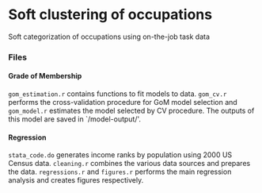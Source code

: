 # Soft clustering of occupations
Soft categorization of occupations using on-the-job task data

### Files
#### Grade of Membership
`gom_estimation.r` contains functions to fit models to data. `gom_cv.r` performs the cross-validation procedure for GoM model selection and `gom_model.r` estimates the model selected by CV procedure. The outputs of this model are saved in `/model-output/'.
#### Regression
`stata_code.do` generates income ranks by population using 2000 US Census data. `cleaning.r` combines the various data sources and prepares the data. `regressions.r` and `figures.r` performs the main regression analysis and creates figures respectively.
